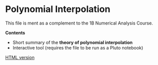 # Polynomial Interpolation

This file is ment as a complement to the 1B Numerical Analysis Course.

**Contents**
- Short summary of the **theory of polynomial interpolation**
- Interactive tool (requires the file to be run as a Pluto notebook)

[HTML version](https://sje30.github.io/catam-julia/1b/Polynomial%20Interpolation/inter.html)
